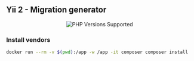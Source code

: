 ## Yii 2 - Migration generator

<p style="text-align:center;">
 <a title="PHP Versions Supported"><img alt="PHP Versions Supported" src="https://img.shields.io/badge/php->=7.2-777bb3.svg?logo=php&logoColor=white&labelColor=555555&style=for-the-badge"></a>  
 <a title="PHP Versions Supported"><img alt="" src="https://img.shields.io/badge/Framework-Yii2-777bb3.svg?logo=framework&logoColor=white&labelColor=555555&style=for-the-badge"></a>
</p>

### Install vendors

```bash
docker run --rm -v $(pwd):/app -w /app -it composer composer install
```